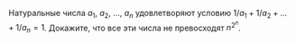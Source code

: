 Натуральные числа $a_1$, $a_2$, $\dots$, $a_n$ удовлетворяют условию
$1/a_1 + 1/a_2 + \ldots + 1/a_n = 1$. Докажите, что все эти числа не 
превосходят $n^{2^n}$.